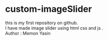 # custom-imageSlider
this is my first repository on github. 
<br>
I have made image slider using html css and js .
<br>
Author : Memon Yasin

